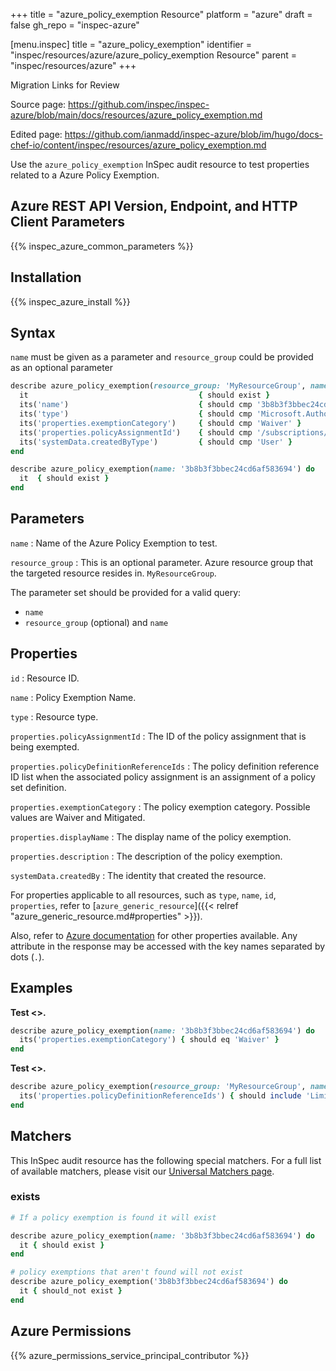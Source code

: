 +++
title = "azure_policy_exemption Resource"
platform = "azure"
draft = false
gh_repo = "inspec-azure"

[menu.inspec]
title = "azure_policy_exemption"
identifier = "inspec/resources/azure/azure_policy_exemption Resource"
parent = "inspec/resources/azure"
+++

<div class="admonition-note">
<p class="admonition-note-title">Migration Links for Review</p>
<div class="admonition-note-text">
<p>Source page: <a href="https://github.com/inspec/inspec-azure/blob/main/docs/resources/azure_policy_exemption.md">https://github.com/inspec/inspec-azure/blob/main/docs/resources/azure_policy_exemption.md</a></p>
<p>Edited page: <a href="https://github.com/ianmadd/inspec-azure/blob/im/hugo/docs-chef-io/content/inspec/resources/azure_policy_exemption.md">https://github.com/ianmadd/inspec-azure/blob/im/hugo/docs-chef-io/content/inspec/resources/azure_policy_exemption.md</a></p>
</div>
</div>


Use the `azure_policy_exemption` InSpec audit resource to test properties related to a Azure Policy Exemption.

## Azure REST API Version, Endpoint, and HTTP Client Parameters

{{% inspec_azure_common_parameters %}}

## Installation

{{% inspec_azure_install %}}

## Syntax

`name` must be given as a parameter and `resource_group` could be provided as an optional parameter
```ruby
describe azure_policy_exemption(resource_group: 'MyResourceGroup', name: '3b8b3f3bbec24cd6af583694') do
  it                                      { should exist }
  its('name')                             { should cmp '3b8b3f3bbec24cd6af583694' }
  its('type')                             { should cmp 'Microsoft.Authorization/policyExemptions' }
  its('properties.exemptionCategory')     { should cmp 'Waiver' }
  its('properties.policyAssignmentId')    { should cmp '/subscriptions/ae640e6b-ba3e-4256-9d62-2993eecfa6f2/providers/Microsoft.Authorization/policyAssignments/CostManagement' }
  its('systemData.createdByType')         { should cmp 'User' }
end
```
```ruby
describe azure_policy_exemption(name: '3b8b3f3bbec24cd6af583694') do
  it  { should exist }
end
```

## Parameters

`name`
: Name of the Azure Policy Exemption to test.

`resource_group`
: This is an optional parameter. Azure resource group that the targeted resource resides in. `MyResourceGroup`.

The parameter set should be provided for a valid query:
- `name`
- `resource_group` (optional) and `name` 

## Properties

`id`
: Resource ID.

`name`
: Policy Exemption Name.

`type`
: Resource type.

`properties.policyAssignmentId`
: The ID of the policy assignment that is being exempted.

`properties.policyDefinitionReferenceIds`
: The policy definition reference ID list when the associated policy assignment is an assignment of a policy set definition.

`properties.exemptionCategory`
: The policy exemption category. Possible values are Waiver and Mitigated.

`properties.displayName`
: The display name of the policy exemption.

`properties.description`
: The description of the policy exemption.

`systemData.createdBy`
: The identity that created the resource.

For properties applicable to all resources, such as `type`, `name`, `id`, `properties`, refer to [`azure_generic_resource`]({{< relref "azure_generic_resource.md#properties" >}}).

Also, refer to [Azure documentation](https://docs.microsoft.com/en-us/rest/api/policy/policy-exemptions/get) for other properties available.
Any attribute in the response may be accessed with the key names separated by dots (`.`).

## Examples

**Test <>.**

```ruby
describe azure_policy_exemption(name: '3b8b3f3bbec24cd6af583694') do
  its('properties.exemptionCategory') { should eq 'Waiver' }
end
```
**Test <>.**

```ruby
describe azure_policy_exemption(resource_group: 'MyResourceGroup', name: '3b8b3f3bbec24cd6af583694') do
  its('properties.policyDefinitionReferenceIds') { should include 'Limit_Skus' }
end
```

## Matchers

This InSpec audit resource has the following special matchers. For a full list of available matchers, please visit our [Universal Matchers page](/inspec/matchers/).

### exists

```ruby
# If a policy exemption is found it will exist

describe azure_policy_exemption(name: '3b8b3f3bbec24cd6af583694') do
  it { should exist }
end

# policy exemptions that aren't found will not exist
describe azure_policy_exemption('3b8b3f3bbec24cd6af583694') do
  it { should_not exist }
end
```

## Azure Permissions

{{% azure_permissions_service_principal_contributor %}}
